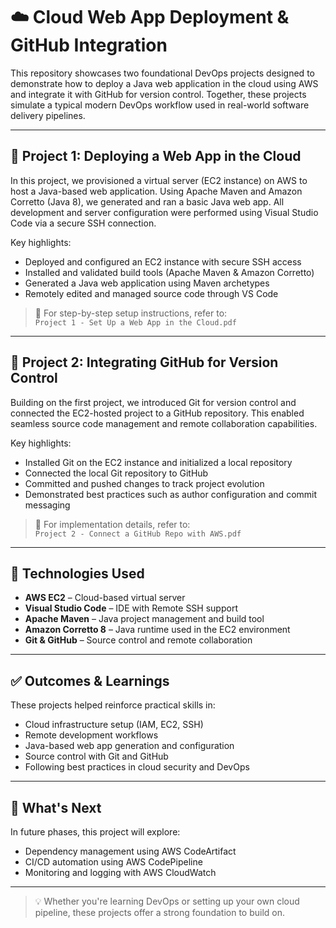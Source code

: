 # ☁️ Cloud Web App Deployment & GitHub Integration

This repository showcases two foundational DevOps projects designed to demonstrate how to deploy a Java web application in the cloud using AWS and integrate it with GitHub for version control. Together, these projects simulate a typical modern DevOps workflow used in real-world software delivery pipelines.

---

## 🔧 Project 1: Deploying a Web App in the Cloud

In this project, we provisioned a virtual server (EC2 instance) on AWS to host a Java-based web application. Using Apache Maven and Amazon Corretto (Java 8), we generated and ran a basic Java web app. All development and server configuration were performed using Visual Studio Code via a secure SSH connection.

Key highlights:
- Deployed and configured an EC2 instance with secure SSH access
- Installed and validated build tools (Apache Maven & Amazon Corretto)
- Generated a Java web application using Maven archetypes
- Remotely edited and managed source code through VS Code

> 📘 For step-by-step setup instructions, refer to:  
> `Project 1 - Set Up a Web App in the Cloud.pdf`

---

## 🔗 Project 2: Integrating GitHub for Version Control

Building on the first project, we introduced Git for version control and connected the EC2-hosted project to a GitHub repository. This enabled seamless source code management and remote collaboration capabilities.

Key highlights:
- Installed Git on the EC2 instance and initialized a local repository
- Connected the local Git repository to GitHub
- Committed and pushed changes to track project evolution
- Demonstrated best practices such as author configuration and commit messaging

> 📘 For implementation details, refer to:  
> `Project 2 - Connect a GitHub Repo with AWS.pdf`

---

## 🧰 Technologies Used
- **AWS EC2** – Cloud-based virtual server
- **Visual Studio Code** – IDE with Remote SSH support
- **Apache Maven** – Java project management and build tool
- **Amazon Corretto 8** – Java runtime used in the EC2 environment
- **Git & GitHub** – Source control and remote collaboration

---

## ✅ Outcomes & Learnings

These projects helped reinforce practical skills in:
- Cloud infrastructure setup (IAM, EC2, SSH)
- Remote development workflows
- Java-based web app generation and configuration
- Source control with Git and GitHub
- Following best practices in cloud security and DevOps

---

## 🚀 What's Next

In future phases, this project will explore:
- Dependency management using AWS CodeArtifact
- CI/CD automation using AWS CodePipeline
- Monitoring and logging with AWS CloudWatch

---

> 💡 Whether you're learning DevOps or setting up your own cloud pipeline, these projects offer a strong foundation to build on.
